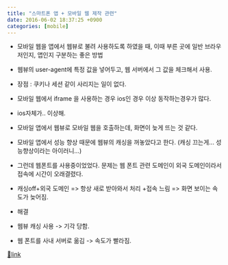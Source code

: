 ```yaml
---
title: "스마트폰 앱 + 모바일 웹 제작 관련"
date: 2016-06-02 18:37:25 +0900
categories: [mobile]
---
```


- 모바일 웹을 앱에서 웹뷰로 불려 사용하도록 하였을 때, 이때 부른 곳에 일반 브라우저인지, 앱인지 구분하는 좋은 방법
- 웹뷰의 user-agent에 특정 값을 넣어두고, 웹 서버에서 그 값을 체크해서 사용.
- 장점 : 쿠키나 세션 같이 사리지는 일이 없다.

- 모바일 웹에서 iframe 을 사용하는 경우 ios인 경우 이상 동작하는경우가 많다.
- ios자체가.. 이상해.

- 모바일 앱에서 웹뷰로 모바일 웹을 호출하는데, 화면이 늦게 뜨는 것 같다.
- 모바일 앱에서 성능 향상 때문에 웹뷰의 캐싱을 꺼놓았다고 한다. (캐싱 끄는게... 성능향상이라는 아이러니...)  

- 그런데 웹폰트를 사용중이었었다. 문제는 웹 폰트 관련 도메인이 외국 도메인이라서 접속에 시간이 오래결렸다.
- 캐싱off+외국 도메인 =&gt; 항상 새로 받아와서 처리 +접속 느림 =&gt; 화면 보이는 속도가 늦어짐.
- 해결
- 웹뷰 캐싱 사용 -&gt; 기각 당함.
- 웹 폰트를 사내 서버로 옮김 -&gt; 속도가 빨라짐.






[🔗link](http://www.mins01.com/mh/tech/read/993)